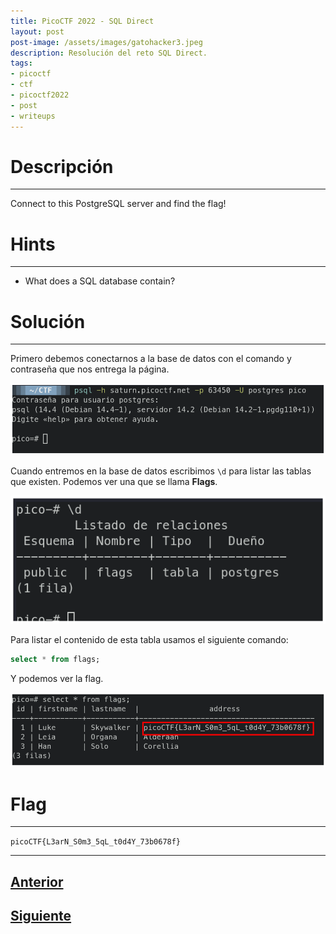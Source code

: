 ```yaml
---
title: PicoCTF 2022 - SQL Direct 
layout: post
post-image: /assets/images/gatohacker3.jpeg 
description: Resolución del reto SQL Direct. 
tags:
- picoctf
- ctf
- picoctf2022
- post
- writeups
---
```

# Descripción
---

Connect to this PostgreSQL server and find the flag!


# Hints
---

- What does a SQL database contain?


# Solución
---

Primero debemos conectarnos a la base de datos con el comando y contraseña que nos entrega la página.

![](/images/images-picoctf-2022/sql-direct-1.png)

Cuando entremos en la base de datos escribimos `\d` para listar las tablas que existen. Podemos ver una que se llama **Flags**.

![](/images/images-picoctf-2022/sql-direct-2.png)

Para listar el contenido de esta tabla usamos el siguiente comando:

```sql
select * from flags;
```

Y podemos ver la flag.

![](/images/images-picoctf-2022/sql-direct-3.png)


# Flag
---

`picoCTF{L3arN_S0m3_5qL_t0d4Y_73b0678f}`

---

## [Anterior](/secrets)
## [Siguiente](/sqlilite)